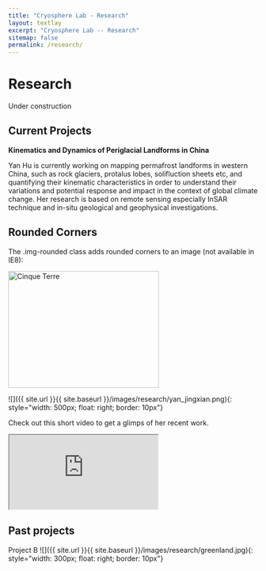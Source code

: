 ```yaml
---
title: "Cryosphere Lab - Research"
layout: textlay
excerpt: "Cryosphere Lab -- Research"
sitemap: false
permalink: /research/
---
```


# Research

Under construction

## Current Projects
**Kinematics and Dynamics of Periglacial Landforms in China**

Yan Hu is currently working on mapping permafrost landforms in western China, such as rock glaciers, protalus lobes, solifluction sheets etc, and quantifying their kinematic characteristics in order to understand their variations and potential response and impact in the context of global climate change. Her research is based on remote sensing especially InSAR technique and in-situ geological and geophysical investigations. 

<div class="container">
  <h2>Rounded Corners</h2>
  <p>The .img-rounded class adds rounded corners to an image (not available in IE8):</p>            
  <img src="cinqueterre.jpg" class="img-rounded" alt="Cinque Terre" width="304" height="236"> 
</div>

![]({{ site.url }}{{ site.baseurl }}/images/research/yan_jingxian.png){: style="width: 500px; float: right; border: 10px"}

Check out this short video to get a glimps of her recent work.

<div class="embed-responsive embed-responsive-16by9">
  <iframe class="embed-responsive-item" src="https://www.youtube.com/watch?v=xL42_UPkvI0&t=10s" allowfullscreen></iframe>
</div>
   
## Past projects
Project B
![]({{ site.url }}{{ site.baseurl }}/images/research/greenland.jpg){: style="width: 300px; float: right; border: 10px"}

